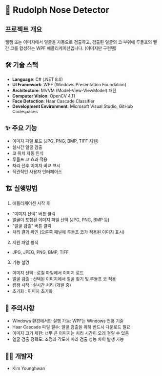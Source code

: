 # 🎄 Rudolph Nose Detector

## 프로젝트 개요
웹캠 또는 이미지에서 얼굴을 자동으로 검출하고, 검출된 얼굴의 코 부위에 루돌프의 빨간 코를 합성하는 WPF 애플리케이션입니다. (이미지만 구현됌)

## 🛠 기술 스택
- **Language**: C# (.NET 8.0)
- **UI Framework**: WPF (Windows Presentation Foundation)
- **Architecture**: MVVM (Model-View-ViewModel) 패턴
- **Computer Vision**: OpenCV 4.11
- **Face Detection**: Haar Cascade Classifier
- **Development Environment**: Microsoft Visual Studio, GitHub Codespaces

## ✨ 주요 기능
- 이미지 파일 로드 (JPG, PNG, BMP, TIFF 지원)
- 실시간 얼굴 검출
- 코 위치 자동 인식
- 루돌프 코 효과 적용
- 처리 전후 이미지 비교 표시
- 직관적인 사용자 인터페이스

## 🏗️ 실행방법

1. 애플리케이션 시작 후
- "이미지 선택" 버튼 클릭
- 얼굴이 포함된 이미지 파일 선택 (JPG, PNG, BMP 등)
- "얼굴 검출" 버튼 클릭
- 처리 결과 확인 (오른쪽 패널에 루돌프 코가 적용된 이미지 표시)

2. 지원 파일 형식
- JPG, JPEG, PNG, BMP, TIFF

3. 기능 설명
- 이미지 선택 : 로컬 파일에서 이미지 로드
- 얼굴 검출 : 선택된 이미지에서 얼굴 찾기 및 루돌프 코 적용
- 웹캠 시작 : 실시간 처리 (개발 중)
- 초기화 : 이미지 초기화

## 🎯 주의사항
- Windows 환경에서만 실행 가능: WPF는 Windows 전용 기술
- Haar Cascade 파일 필수: 얼굴 검출을 위해 반드시 다운로드 필요
- 이미지 크기 제한: 너무 큰 이미지는 처리 시간이 오래 걸릴 수 있음
- 얼굴 검출 정확도: 조명과 각도에 따라 검출 성능 차이 발생 가능


## 👨‍💻 개발자
 - Kim Younghwan
